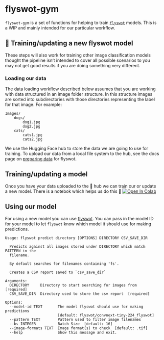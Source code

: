 flyswot-gym
================

<!-- WARNING: THIS FILE WAS AUTOGENERATED! DO NOT EDIT! -->

`flyswot-gym` is a set of functions for helping to train
[`flyswot`](github.com/davanstrien/flyswot/) models. This is a WIP and
mainly intended for our particular workflow.

## 🚀 Training/updating a new flyswot model

These steps will also work for training other image classification
models thought the pipeline isn’t intended to cover all possible
scenarios to you may not get good results if you are doing something
very different.

### Loading our data

The data loading workflow described below assumes that you are working
with data structured in an image folder structure. In this structure
images are sorted into subdirectories with those directories
representing the label for that image. For example:

    Images/
        dogs/
            dog1.jpg
            dog2.jpg
        cats/
            cats1.jpg
            cats2.jpg

We use the Hugging Face hub to store the data we are going to use for
training. To upload our data from a local file system to the hub, see
the docs page on [preparing
data](https://flyswot.github.io/gym/loading_data.html) for flyswot.

## Training/updating a model

Once you have your data uploaded to the 🤗 hub we can train our or
update a new model. There is a notebok which helps us do this 🦾
<a href="https://colab.research.google.com/github/davanstrien/flyswot-gym/blob/master/flyswot_gym.ipynb" target="_parent"><img src="https://colab.research.google.com/assets/colab-badge.svg" alt="Open In Colab"/></a>

## Using our model

For using a new model you can use
[flyswot](https://github.com/davanstrien/flyswot/). You can pass in the
model ID for your model to let `flyswot` know which model it should use
for making predictions.

    Usage: flyswot predict directory [OPTIONS] DIRECTORY CSV_SAVE_DIR

      Predicts against all images stored under DIRECTORY which match PATTERN in the
      filename.

      By default searches for filenames containing 'fs'.

      Creates a CSV report saved to `csv_save_dir`

    Arguments:
      DIRECTORY     Directory to start searching for images from  [required]
      CSV_SAVE_DIR  Directory used to store the csv report  [required]

    Options:
      --model-id TEXT       The model flyswot should use for making predictions
                            [default: flyswot/convnext-tiny-224_flyswot]
      --pattern TEXT        Pattern used to filter image filenames
      --bs INTEGER          Batch Size  [default: 16]
      --image-formats TEXT  Image format(s) to check  [default: .tif]
      --help                Show this message and exit.
